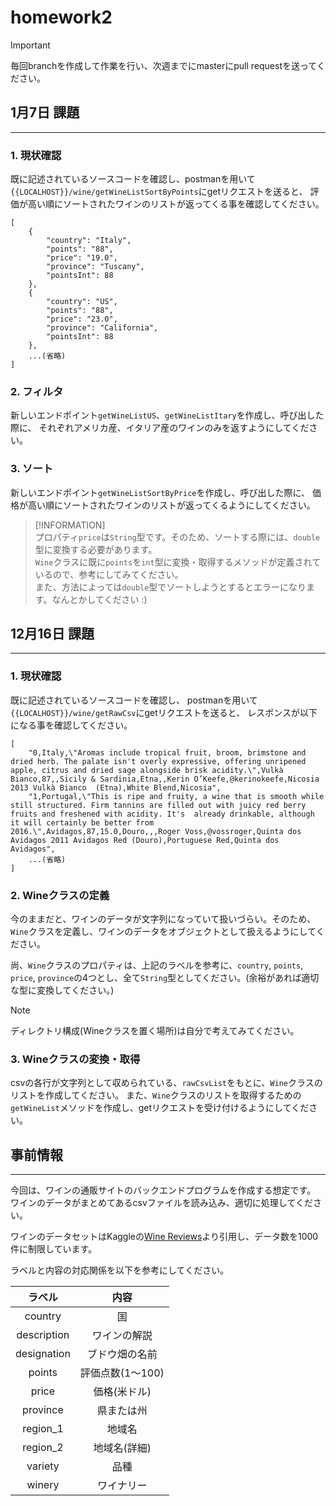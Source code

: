 # homework2

> [!IMPORTANT]  
> 毎回branchを作成して作業を行い、次週までにmasterにpull requestを送ってください。




## 1月7日 課題

---

### 1. 現状確認

既に記述されているソースコードを確認し、postmanを用いて
`{{LOCALHOST}}/wine/getWineListSortByPoints`にgetリクエストを送ると、
評価が高い順にソートされたワインのリストが返ってくる事を確認してください。

~~~
[
    {
        "country": "Italy",
        "points": "88",
        "price": "19.0",
        "province": "Tuscany",
        "pointsInt": 88
    },
    {
        "country": "US",
        "points": "88",
        "price": "23.0",
        "province": "California",
        "pointsInt": 88
    },
    ...(省略)
]
~~~

### 2. フィルタ
新しいエンドポイント`getWineListUS`、`getWineListItary`を作成し、呼び出した際に、
それぞれアメリカ産、イタリア産のワインのみを返すようにしてください。

### 3. ソート
新しいエンドポイント`getWineListSortByPrice`を作成し、呼び出した際に、
価格が高い順にソートされたワインのリストが返ってくるようにしてください。

> [!INFORMATION]  
> プロパティ`price`は`String`型です。そのため、ソートする際には、`double`型に変換する必要があります。  
> `Wine`クラスに既に`points`を`int`型に変換・取得するメソッドが定義されているので、参考にしてみてください。  
> また、方法によっては`double`型でソートしようとするとエラーになります。なんとかしてください :)

## 12月16日 課題

---
### 1. 現状確認

既に記述されているソースコードを確認し、
postmanを用いて`{{LOCALHOST}}/wine/getRawCsv`にgetリクエストを送ると、
レスポンスが以下になる事を確認してください。

~~~
[
    "0,Italy,\"Aromas include tropical fruit, broom, brimstone and dried herb. The palate isn't overly expressive, offering unripened apple, citrus and dried sage alongside brisk acidity.\",Vulkà Bianco,87,,Sicily & Sardinia,Etna,,Kerin O’Keefe,@kerinokeefe,Nicosia 2013 Vulkà Bianco  (Etna),White Blend,Nicosia",
    "1,Portugal,\"This is ripe and fruity, a wine that is smooth while still structured. Firm tannins are filled out with juicy red berry fruits and freshened with acidity. It's  already drinkable, although it will certainly be better from 2016.\",Avidagos,87,15.0,Douro,,,Roger Voss,@vossroger,Quinta dos Avidagos 2011 Avidagos Red (Douro),Portuguese Red,Quinta dos Avidagos",
    ...(省略)
]
~~~

### 2. Wineクラスの定義

今のままだと、ワインのデータが文字列になっていて扱いづらい。そのため、`Wine`クラスを定義し、ワインのデータをオブジェクトとして扱えるようにしてください。

尚、`Wine`クラスのプロパティは、上記のラベルを参考に、`country`, `points`, `price`, `province`の4つとし、全て`String`型としてください。(余裕があれば適切な型に変換してください。)

> [!NOTE]  
> ディレクトリ構成(Wineクラスを置く場所)は自分で考えてみてください。

### 3. Wineクラスの変換・取得

csvの各行が文字列として収められている、`rawCsvList`をもとに、`Wine`クラスのリストを作成してください。
また、`Wine`クラスのリストを取得するための`getWineList`メソッドを作成し、getリクエストを受け付けるようにしてください。


## 事前情報

---
今回は、ワインの通販サイトのバックエンドプログラムを作成する想定です。  
ワインのデータがまとめてあるcsvファイルを読み込み、適切に処理してください。

ワインのデータセットはKaggleの[Wine Reviews](https://www.kaggle.com/zynicide/wine-reviews)より引用し、データ数を1000件に制限しています。

ラベルと内容の対応関係を以下を参考にしてください。

|ラベル|     内容      |
|:---:|:-----------:|
|country|      国      |
|description|   ワインの解説    |
|designation|   ブドウ畑の名前   |
|points| 評価点数(1～100) |
|price|   価格(米ドル)   |
|province|    県または州    |
|region_1|     地域名     |
|region_2|   地域名(詳細)   |
|variety|     品種      |
|winery|    ワイナリー    |

